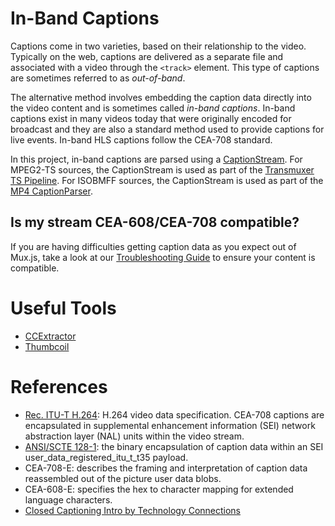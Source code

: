 # In-Band Captions

Captions come in two varieties, based on their relationship to the
video. Typically on the web, captions are delivered as a separate file
and associated with a video through the `<track>` element. This type
of captions are sometimes referred to as _out-of-band_.

The alternative method involves embedding the caption data directly into
the video content and is sometimes called _in-band captions_. In-band
captions exist in many videos today that were originally encoded for
broadcast and they are also a standard method used to provide captions
for live events. In-band HLS captions follow the CEA-708 standard.

In this project, in-band captions are parsed using a [CaptionStream][caption-stream]. For MPEG2-TS sources, the CaptionStream is used as part of the [Transmuxer TS Pipeline][transmuxer]. For ISOBMFF sources, the CaptionStream is used as part of the [MP4 CaptionParser][mp4-caption-parser].

## Is my stream CEA-608/CEA-708 compatible?

If you are having difficulties getting caption data as you expect out of Mux.js, take a look at our [Troubleshooting Guide](/docs/troubleshooting.md#608/708-caption-parsing) to ensure your content is compatible.

# Useful Tools

- [CCExtractor][cc-extractor]
- [Thumbcoil][thumbcoil]

# References

- [Rec. ITU-T H.264][h264-spec]: H.264 video data specification. CEA-708 captions are encapsulated in supplemental enhancement information (SEI) network abstraction layer (NAL) units within the video stream.
- [ANSI/SCTE 128-1][ansi-scte-spec]: the binary encapsulation of caption data within an SEI user_data_registered_itu_t_t35 payload.
- CEA-708-E: describes the framing and interpretation of caption data reassembled out of the picture user data blobs.
- CEA-608-E: specifies the hex to character mapping for extended language characters.
- [Closed Captioning Intro by Technology Connections](https://www.youtube.com/watch?v=6SL6zs2bDks)

[h264-spec]: https://www.itu.int/rec/T-REC-H.264
[ansi-scte-spec]: https://www.scte.org/documents/pdf/Standards/ANSI_SCTE%20128-1%202013.pdf
[caption-stream]: /lib/m2ts/caption-stream.js
[transmuxer]: /lib/mp4/transmuxer.js
[mp4-caption-parser]: /lib/mp4/caption-parser.js
[thumbcoil]: http://thumb.co.il/
[cc-extractor]: https://github.com/CCExtractor/ccextractor
